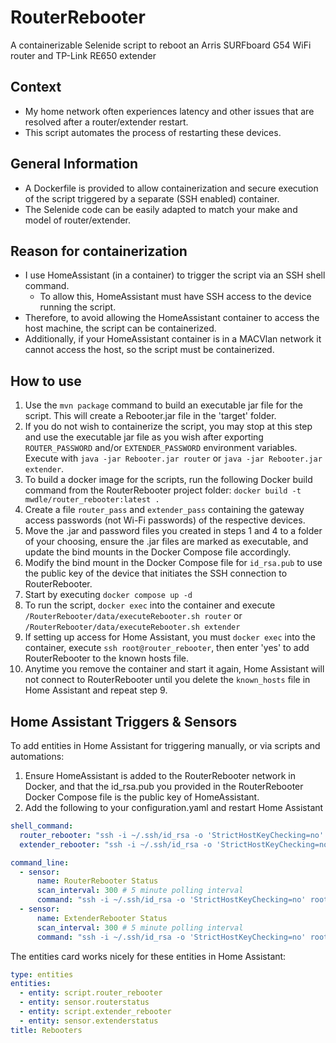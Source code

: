# RouterRebooter  

A containerizable Selenide script to reboot an Arris SURFboard G54 WiFi router and TP-Link RE650 extender  

## Context  

* My home network often experiences latency and other issues that are resolved after a router/extender restart.  
* This script automates the process of restarting these devices.  

## General Information  

* A Dockerfile is provided to allow containerization and secure execution of the script triggered by a separate (SSH enabled) container.  
* The Selenide code can be easily adapted to match your make and model of router/extender.  

## Reason for containerization  

* I use HomeAssistant (in a container) to trigger the script via an SSH shell command.
  * To allow this, HomeAssistant must have SSH access to the device running the script.  
* Therefore, to avoid allowing the HomeAssistant container to access the host machine, the script can be containerized.  
* Additionally, if your HomeAssistant container is in a MACVlan network it cannot access the host, so the script must be containerized.  

## How to use  

1. Use the ```mvn package``` command to build an executable jar file for the script. This will create a Rebooter.jar file in the 'target' folder.  
2. If you do not wish to containerize the script, you may stop at this step and use the executable jar file as you wish after exporting ```ROUTER_PASSWORD``` and/or ```EXTENDER_PASSWORD``` environment variables. Execute with ```java -jar Rebooter.jar router``` or ```java -jar Rebooter.jar extender```.  
3. To build a docker image for the scripts, run the following Docker build command from the RouterRebooter project folder: ```docker build -t mwdle/router_rebooter:latest .```  
4. Create a file ```router_pass``` and ```extender_pass``` containing the gateway access passwords (not Wi-Fi passwords) of the respective devices.  
5. Move the .jar and password files you created in steps 1 and 4 to a folder of your choosing, ensure the .jar files are marked as executable, and update the bind mounts in the Docker Compose file accordingly.  
6. Modify the bind mount in the Docker Compose file for ```id_rsa.pub``` to use the public key of the device that initiates the SSH connection to RouterRebooter.  
7. Start by executing ```docker compose up -d```  
8. To run the script, ```docker exec``` into the container and execute ```/RouterRebooter/data/executeRebooter.sh router``` or ```/RouterRebooter/data/executeRebooter.sh extender```  
9. If setting up access for Home Assistant, you must ```docker exec``` into the container, execute ```ssh root@router_rebooter```, then enter 'yes' to add RouterRebooter to the known hosts file.
10. Anytime you remove the container and start it again, Home Assistant will not connect to RouterRebooter until you delete the ```known_hosts``` file in Home Assistant and repeat step 9.  

## Home Assistant Triggers & Sensors  

To add entities in Home Assistant for triggering manually, or via scripts and automations:  

1. Ensure HomeAssistant is added to the RouterRebooter network in Docker, and that the id_rsa.pub you provided in the RouterRebooter Docker Compose file is the public key of HomeAssistant.  
2. Add the following to your configuration.yaml and restart Home Assistant  

```YAML
shell_command:
  router_rebooter: "ssh -i ~/.ssh/id_rsa -o 'StrictHostKeyChecking=no' root@RouterRebooter '/RouterRebooter/data/executeRebooter.sh router' && exit"
  extender_rebooter: "ssh -i ~/.ssh/id_rsa -o 'StrictHostKeyChecking=no' root@RouterRebooter '/RouterRebooter/data/executeRebooter.sh extender' && exit"

command_line:
  - sensor:
      name: RouterRebooter Status
      scan_interval: 300 # 5 minute polling interval
      command: "ssh -i ~/.ssh/id_rsa -o 'StrictHostKeyChecking=no' root@RouterRebooter 'cat /RouterRebooter/data/RouterRebooter.log' && exit"
  - sensor:
      name: ExtenderRebooter Status
      scan_interval: 300 # 5 minute polling interval
      command: "ssh -i ~/.ssh/id_rsa -o 'StrictHostKeyChecking=no' root@RouterRebooter 'cat /RouterRebooter/data/ExtenderRebooter.log' && exit"
```  

The entities card works nicely for these entities in Home Assistant:  

```YAML
type: entities
entities:
  - entity: script.router_rebooter
  - entity: sensor.routerstatus
  - entity: script.extender_rebooter
  - entity: sensor.extenderstatus
title: Rebooters
```
